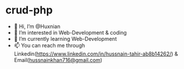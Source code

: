 # crud-php
- 👋 Hi, I’m @Huxnian
- 👀 I’m interested in Web-Development & coding
- 🌱 I’m currently learning Web-Development
- 📫 You can reach me through Linkedin(https://www.linkedin.com/in/hussnain-tahir-ab8b14262/) & Email(hussnainkhan716@gmail.com)

<!---
Huxnian/Huxnian is a ✨ special ✨ repository because its `README.md` (this file) appears on your GitHub profile.
You can click the Preview link to take a look at your changes.
--->
